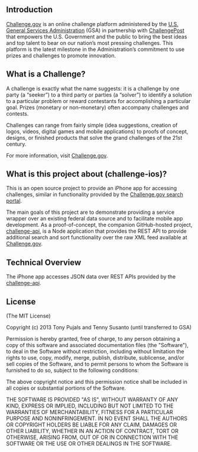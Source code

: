 Introduction
------------
[Challenge.gov][1] is an online challenge platform administered by the [U.S. General Services Administration][2] (GSA) in partnership with [ChallengePost][3] that empowers the U.S. Government and the public to bring the best ideas and top talent to bear on our nation’s most pressing challenges. This platform is the latest milestone in the Administration’s commitment to use prizes and challenges to promote innovation.


What is a Challenge?
--------------------
A challenge is exactly what the name suggests: it is a challenge by one party (a “seeker”) to a third party or parties (a “solver”) to identify a solution to a particular problem or reward contestants for accomplishing a particular goal. Prizes (monetary or non–monetary) often accompany challenges and contests.

Challenges can range from fairly simple (idea suggestions, creation of logos, videos, digital games and mobile applications) to proofs of concept, designs, or finished products that solve the grand challenges of the 21st century.

For more information, visit [Challenge.gov][1].


What is this project about (challenge-ios)?
-------------------------------------------
This is an open source project to provide an iPhone app for accessing challenges, similar in functionality provided by the [Challenge.gov search portal][4].

The main goals of this project are to demonstrate providing a service wrapper over an existing federal data source and to facilitate mobile app development. As a proof-of-concept, the companion GitHub-hosted project, [challenge-api][5], is a Node application that provides the REST API to provide additional search and sort functionality over the raw XML feed available at [Challenge.gov][1].


Technical Overview
------------------
The iPhone app accesses JSON data over REST APIs provided by the [challenge-api][5].


License
-------
(The MIT License)

Copyright (c) 2013 Tony Pujals and Tenny Susanto (until transferred to GSA)

Permission is hereby granted, free of charge, to any person obtaining a copy of this software and associated documentation files (the "Software"), to deal in the Software without restriction, including without limitation the rights to use, copy, modify, merge, publish, distribute, sublicense, and/or sell copies of the Software, and to permit persons to whom the Software is furnished to do so, subject to the following conditions:

The above copyright notice and this permission notice shall be included in all copies or substantial portions of the Software.

THE SOFTWARE IS PROVIDED "AS IS", WITHOUT WARRANTY OF ANY KIND, EXPRESS OR IMPLIED, INCLUDING BUT NOT LIMITED TO THE WARRANTIES OF MERCHANTABILITY, FITNESS FOR A PARTICULAR PURPOSE AND NONINFRINGEMENT. IN NO EVENT SHALL THE AUTHORS OR COPYRIGHT HOLDERS BE LIABLE FOR ANY CLAIM, DAMAGES OR OTHER LIABILITY, WHETHER IN AN ACTION OF CONTRACT, TORT OR OTHERWISE, ARISING FROM, OUT OF OR IN CONNECTION WITH THE SOFTWARE OR THE USE OR OTHER DEALINGS IN THE SOFTWARE.


[1]:  http://challenge.gov/
[2]:  http://www.gsa.gov/portal/category/100000/
[3]:  http://challengepost.com/
[4]:  http://challenge.gov/search
[5]:  https://github.com/tonypujals/challenge-api


